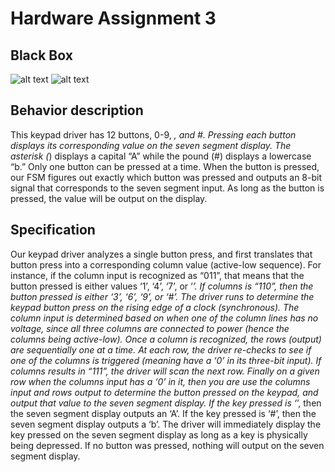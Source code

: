 # Hardware Assignment 3

## Black Box
![alt text](https://i.imgur.com/Do00eIH.png)
![alt text](https://i.imgur.com/drMYO3T.png?1)

## Behavior description

This keypad driver has 12 buttons, 0-9, *, and #. Pressing each button displays its corresponding value on the seven segment display. The asterisk (*) displays a capital “A” while the pound (#) displays a lowercase “b.” Only one button can be pressed at a time. When the button is pressed, our FSM figures out exactly which button was pressed and outputs an 8-bit signal that corresponds to the seven segment input. As long as the button is pressed, the value will be output on the display.

## Specification

Our keypad driver analyzes a single button press, and first translates that button press into a corresponding column value (active-low sequence). For instance, if the column input is recognized as “011”, that means that the button pressed is either values ‘1’, ‘4’, ‘7’, or ‘*’. If columns is “110”, then the button pressed is either ‘3’, ‘6’, ‘9’, or ‘#’. The driver runs to determine the keypad button press on the rising edge of a clock (synchronous). The column input is determined based on when one of the column lines has no voltage, since all three columns are connected to power (hence the columns being active-low). Once a column is recognized, the rows (output) are sequentially one at a time. At each row, the driver re-checks to see if one of the columns is triggered (meaning have a ‘0’ in its three-bit input). If columns results in “111”, the driver will scan the next row. Finally on a given row when the columns input has a ‘0’ in it, then you are use the columns input and rows output to determine the button pressed on the keypad, and output that value to the seven segment display. If the key pressed is ‘*’, then the seven segment display outputs an ‘A’. If the key pressed is ‘#’, then the seven segment display outputs a ‘b’. The driver will immediately display the key pressed on the seven segment display as long as a key is physically being depressed. If no button was pressed, nothing will output on the seven segment display.
